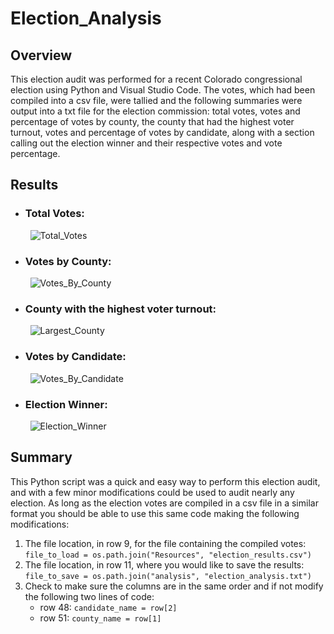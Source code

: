 # Election_Analysis

## Overview

This election audit was performed for a recent Colorado congressional election using Python and Visual Studio Code. The votes, which had been compiled into a csv file, were tallied and the following summaries were output into a txt file for the election commission: total votes, votes and percentage of votes by county, the county that had the highest voter turnout, votes and percentage of votes by candidate, along with a section calling out the election winner and their respective votes and vote percentage.

## Results

- ### Total Votes:

&nbsp; &nbsp; &nbsp; &nbsp; ![Total_Votes](https://user-images.githubusercontent.com/90863226/136712442-cf7f4ce2-1b1b-4519-a44e-58c4718b9c79.png)

- ### Votes by County:
 
 &nbsp; &nbsp; &nbsp; &nbsp; ![Votes_By_County](https://user-images.githubusercontent.com/90863226/136712095-53e8f3ee-abc4-4178-b2aa-d77c3b48f316.png)

- ### County with the highest voter turnout:

&nbsp; &nbsp; &nbsp; &nbsp; ![Largest_County](https://user-images.githubusercontent.com/90863226/136712457-146b455e-bef6-42df-afe7-5186048c4410.png)

- ### Votes by Candidate:

&nbsp; &nbsp; &nbsp; &nbsp; ![Votes_By_Candidate](https://user-images.githubusercontent.com/90863226/136712400-96185e26-b496-4c85-ac2f-75b77ac4be61.png)

- ### Election Winner:

&nbsp; &nbsp; &nbsp; &nbsp; ![Election_Winner](https://user-images.githubusercontent.com/90863226/136712271-dbe1ed54-bda5-4824-950c-f77bedec3ba8.png)

## Summary

This Python script was a quick and easy way to perform this election audit, and with a few minor modifications could be used to audit nearly any election. As long as the election votes are compiled in a csv file in a similar format you should be able to use this same code making the following modifications:

1. The file location, in row 9, for the file containing the compiled votes: `file_to_load = os.path.join("Resources", "election_results.csv")`
2. The file location, in row 11, where you would like to save the results: `file_to_save = os.path.join("analysis", "election_analysis.txt")`
3. Check to make sure the columns are in the same order and if not modify the following two lines of code:
   - row 48: `candidate_name = row[2]`
   - row 51: `county_name = row[1]`
